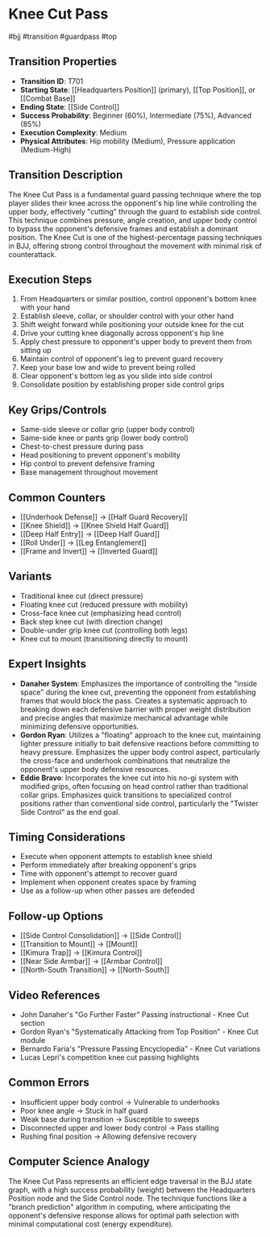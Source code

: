 # Knee Cut Pass
#bjj #transition #guardpass #top

## Transition Properties
- **Transition ID**: T701
- **Starting State**: [[Headquarters Position]] (primary), [[Top Position]], or [[Combat Base]]
- **Ending State**: [[Side Control]]
- **Success Probability**: Beginner (60%), Intermediate (75%), Advanced (85%)
- **Execution Complexity**: Medium
- **Physical Attributes**: Hip mobility (Medium), Pressure application (Medium-High)

## Transition Description
The Knee Cut Pass is a fundamental guard passing technique where the top player slides their knee across the opponent's hip line while controlling the upper body, effectively "cutting" through the guard to establish side control. This technique combines pressure, angle creation, and upper body control to bypass the opponent's defensive frames and establish a dominant position. The Knee Cut is one of the highest-percentage passing techniques in BJJ, offering strong control throughout the movement with minimal risk of counterattack.

## Execution Steps
1. From Headquarters or similar position, control opponent's bottom knee with your hand
2. Establish sleeve, collar, or shoulder control with your other hand
3. Shift weight forward while positioning your outside knee for the cut
4. Drive your cutting knee diagonally across opponent's hip line 
5. Apply chest pressure to opponent's upper body to prevent them from sitting up
6. Maintain control of opponent's leg to prevent guard recovery
7. Keep your base low and wide to prevent being rolled
8. Clear opponent's bottom leg as you slide into side control
9. Consolidate position by establishing proper side control grips

## Key Grips/Controls
- Same-side sleeve or collar grip (upper body control)
- Same-side knee or pants grip (lower body control)
- Chest-to-chest pressure during pass
- Head positioning to prevent opponent's mobility
- Hip control to prevent defensive framing
- Base management throughout movement

## Common Counters
- [[Underhook Defense]] → [[Half Guard Recovery]]
- [[Knee Shield]] → [[Knee Shield Half Guard]]
- [[Deep Half Entry]] → [[Deep Half Guard]]
- [[Roll Under]] → [[Leg Entanglement]]
- [[Frame and Invert]] → [[Inverted Guard]]

## Variants
- Traditional knee cut (direct pressure)
- Floating knee cut (reduced pressure with mobility)
- Cross-face knee cut (emphasizing head control)
- Back step knee cut (with direction change)
- Double-under grip knee cut (controlling both legs)
- Knee cut to mount (transitioning directly to mount)

## Expert Insights
- **Danaher System**: Emphasizes the importance of controlling the "inside space" during the knee cut, preventing the opponent from establishing frames that would block the pass. Creates a systematic approach to breaking down each defensive barrier with proper weight distribution and precise angles that maximize mechanical advantage while minimizing defensive opportunities.
- **Gordon Ryan**: Utilizes a "floating" approach to the knee cut, maintaining lighter pressure initially to bait defensive reactions before committing to heavy pressure. Emphasizes the upper body control aspect, particularly the cross-face and underhook combinations that neutralize the opponent's upper body defensive resources.
- **Eddie Bravo**: Incorporates the knee cut into his no-gi system with modified grips, often focusing on head control rather than traditional collar grips. Emphasizes quick transitions to specialized control positions rather than conventional side control, particularly the "Twister Side Control" as the end goal.

## Timing Considerations
- Execute when opponent attempts to establish knee shield
- Perform immediately after breaking opponent's grips
- Time with opponent's attempt to recover guard
- Implement when opponent creates space by framing
- Use as a follow-up when other passes are defended

## Follow-up Options
- [[Side Control Consolidation]] → [[Side Control]]
- [[Transition to Mount]] → [[Mount]]
- [[Kimura Trap]] → [[Kimura Control]]
- [[Near Side Armbar]] → [[Armbar Control]]
- [[North-South Transition]] → [[North-South]]

## Video References
- John Danaher's "Go Further Faster" Passing instructional - Knee Cut section
- Gordon Ryan's "Systematically Attacking from Top Position" - Knee Cut module
- Bernardo Faria's "Pressure Passing Encyclopedia" - Knee Cut variations
- Lucas Lepri's competition knee cut passing highlights

## Common Errors
- Insufficient upper body control → Vulnerable to underhooks
- Poor knee angle → Stuck in half guard
- Weak base during transition → Susceptible to sweeps
- Disconnected upper and lower body control → Pass stalling
- Rushing final position → Allowing defensive recovery

## Computer Science Analogy
The Knee Cut Pass represents an efficient edge traversal in the BJJ state graph, with a high success probability (weight) between the Headquarters Position node and the Side Control node. The technique functions like a "branch prediction" algorithm in computing, where anticipating the opponent's defensive response allows for optimal path selection with minimal computational cost (energy expenditure).
